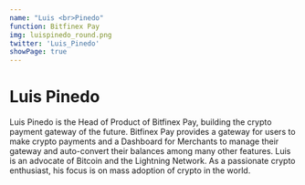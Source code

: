 ```yaml
---
name: "Luis <br>Pinedo"
function: Bitfinex Pay
img: luispinedo_round.png
twitter: 'Luis_Pinedo'
showPage: true
---
```


# Luis Pinedo
 
Luis Pinedo is the Head of Product of Bitfinex Pay, building the crypto payment gateway of the future. Bitfinex Pay provides a gateway for users to make crypto payments and a Dashboard for Merchants to manage their gateway and auto-convert their balances among many other features. Luis is an advocate of Bitcoin and the Lightning Network. As a passionate crypto enthusiast, his focus is on mass adoption of crypto in the world.
<br><br>

